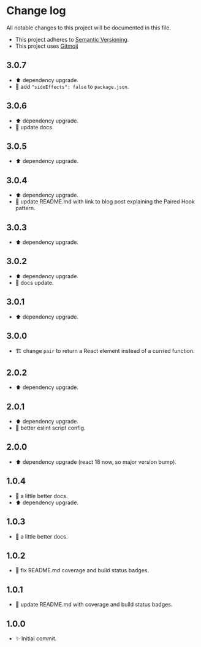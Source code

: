 # Change log

All notable changes to this project will be documented in this file.

-   This project adheres to [Semantic Versioning][semver].
-   This project uses [Gitmoji][gitmoji]

## 3.0.7

-   :arrow_up: dependency upgrade.
-   :wrench: add `"sideEffects": false` to `package.json`.

## 3.0.6

-   :arrow_up: dependency upgrade.
-   :memo: update docs.

## 3.0.5

-   :arrow_up: dependency upgrade.

## 3.0.4

-   :arrow_up: dependency upgrade.
-   :memo: update README.md with link to blog post explaining the Paired Hook
    pattern.

## 3.0.3

-   :arrow_up: dependency upgrade.

## 3.0.2

-   :arrow_up: dependency upgrade.
-   :memo: docs update.

## 3.0.1

-   :arrow_up: dependency upgrade.

## 3.0.0

-   :building_construction: change `pair` to return a React element instead of a
    curried function.

## 2.0.2

-   :arrow_up: dependency upgrade.

## 2.0.1

-   :arrow_up: dependency upgrade.
-   :wrench: better eslint script config.

## 2.0.0

-   :arrow_up: dependency upgrade (react 18 now, so major version bump).

## 1.0.4

-   :memo: a little better docs.
-   :arrow_up: dependency upgrade.

## 1.0.3

-   :memo: a little better docs.

## 1.0.2

-   :bug: fix README.md coverage and build status badges.

## 1.0.1

-   :memo: update README.md with coverage and build status badges.

## 1.0.0

-   :sparkles: Initial commit.

<!-- References -->

[gitmoji]: https://gitmoji.dev/
[semver]: https://semver.org/
